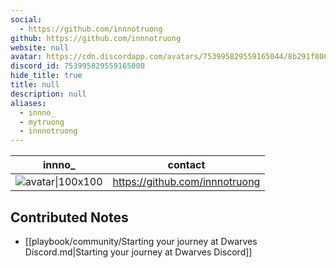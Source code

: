 ```yaml
---
social: 
  - https://github.com/innnotruong
github: https://github.com/innnotruong
website: null
avatar: https://cdn.discordapp.com/avatars/753995829559165044/8b291f806142f1191cdaac2ae993a819
discord_id: 753995829559165000
hide_title: true
title: null
description: null
aliases: 
  - innno_
  - mytruong
  - innnotruong
---
```

<div class="profile"/>

| innno_                                                                                                     | contact                        |
| ---------------------------------------------------------------------------------------------------------- | ------------------------------ |
| ![avatar\|100x100](https://cdn.discordapp.com/avatars/753995829559165044/8b291f806142f1191cdaac2ae993a819) | https://github.com/innnotruong |

## Contributed Notes

- [[playbook/community/Starting your journey at Dwarves Discord.md|Starting your journey at Dwarves Discord]]